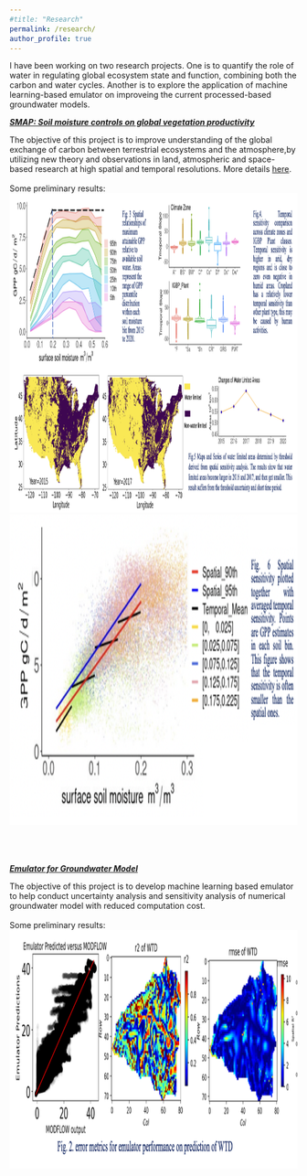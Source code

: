 ```yaml
---
#title: "Research"
permalink: /research/
author_profile: true
---
```

I have been working on two research projects. One is to quantify the role of water in regulating global ecosystem state and function, combining both the carbon and water cycles. Another is to explore the application of machine learning-based emulator on improveing the current processed-based groundwater models.

<a id="recent" style="color:314482"><strong><em><u>SMAP: Soil moisture controls on global vegetation productivity</u></em></strong></a>
<div class="col-sm-6">
The objective of this project is to improve understanding of the global exchange of carbon between
			terrestrial ecosystems and the atmosphere,by utilizing new theory and observations in land, atmospheric and space-based research
			at high spatial and temporal resolutions. More details <a href="https://www.keenangroup.info/currentProjects.html">here</a>.
</div>
<br>
Some preliminary results:
<div class="col-sm-6">
			<div class="image-middle"><img class="imageStyle" alt="proxima" src="/assets/images/smap2.png" width="1241" height="559" />                       </div>
<div class="col-sm-6">
			<div class="image-middle"><img class="imageStyle" alt="proxima" src="/assets/images/smap2.3.png" width="1241" height="543" />                       </div>

<br /><br /><br />
<a id="recent" style="color:314482"><strong><em><u>Emulator for Groundwater Model</u></em></strong></a>
<div class="col-sm-6">
The objective of this project is to develop machine learning based emulator to help conduct uncertainty analysis and sensitivity analysis of 
	numerical groundwater model with reduced computation cost.
</div>
<br>
Some preliminary results:
<div class="col-sm-6">
			<div class="image-middle"><img class="imageStyle" alt="proxima" src="/assets/images/gw2.png" width="1160" height="418" />                       </div>
